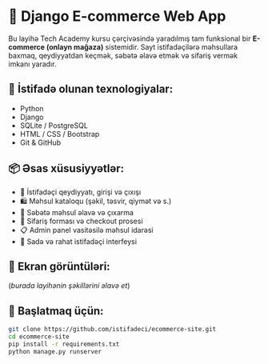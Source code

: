 # 🛒 Django E-commerce Web App

Bu layihə Tech Academy kursu çərçivəsində yaradılmış tam funksional bir **E-commerce (onlayn mağaza)** sistemidir. Sayt istifadəçilərə məhsullara baxmaq, qeydiyyatdan keçmək, səbətə əlavə etmək və sifariş vermək imkanı yaradır.

## 🔧 İstifadə olunan texnologiyalar:
- Python
- Django
- SQLite / PostgreSQL
- HTML / CSS / Bootstrap
- Git & GitHub

## 📦 Əsas xüsusiyyətlər:
- 🔐 İstifadəçi qeydiyyatı, girişi və çıxışı
- 🛍️ Məhsul kataloqu (şəkil, təsvir, qiymət və s.)
- 🛒 Səbətə məhsul əlavə və çıxarma
- 🧾 Sifariş forması və checkout prosesi
- 📋 Admin panel vasitəsilə məhsul idarəsi
- 🧠 Sadə və rahat istifadəçi interfeysi

## 📸 Ekran görüntüləri:
(*burada layihənin şəkillərini əlavə et*)

## 🚀 Başlatmaq üçün:
```bash
git clone https://github.com/istifadeci/ecommerce-site.git
cd ecommerce-site
pip install -r requirements.txt
python manage.py runserver
